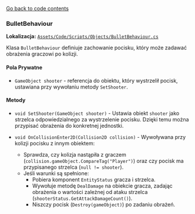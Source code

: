 [Go back to code contents](../../codeContents.md)

### BulletBehaviour

**Lokalizacja:** [`Assets/Code/Scripts/Objects/BulletBehaviour.cs`](../../../Assets/Code/Scripts/Objects/BulletBehaviour.cs)

Klasa `BulletBehaviour` definiuje zachowanie pocisku, który może zadawać obrażenia graczowi po kolizji.

#### Pola Prywatne

- `GameObject shooter` - referencja do obiektu, który wystrzelił pocisk, ustawiana przy wywołaniu metody `SetShooter`.

#### Metody

- `void SetShooter(GameObject shooter)` - Ustawia obiekt `shooter` jako strzelca odpowiedzialnego za wystrzelenie pocisku. Dzięki temu można przypisać obrażenia do konkretnej jednostki.

- `void OnCollisionEnter2D(Collision2D collision)` - Wywoływana przy kolizji pocisku z innym obiektem:
    - Sprawdza, czy kolizja nastąpiła z graczem (`collision.gameObject.CompareTag("Player")`) oraz czy pocisk ma przypisanego strzelca (`null != shooter`).
    - Jeśli warunki są spełnione:
        - Pobiera komponent `EntityStatus` gracza i strzelca.
        - Wywołuje metodę `DealDamage` na obiekcie gracza, zadając obrażenia o wartości zależnej od ataku strzelca (`shooterStatus.GetAttackDamageCount()`).
        - Niszczy pocisk (`Destroy(gameObject)`) po zadaniu obrażeń.